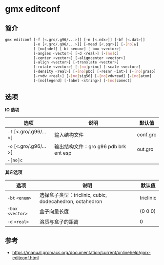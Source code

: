 # gmx editconf

## 简介

```sh
gmx editconf [-f [<.gro/.g96/...>]] [-n [<.ndx>]] [-bf [<.dat>]]
             [-o [<.gro/.g96/...>]] [-mead [<.pqr>]] [-[no]w]
             [-[no]ndef] [-bt <enum>] [-box <vector>]
             [-angles <vector>] [-d <real>] [-[no]c]
             [-center <vector>] [-aligncenter <vector>]
             [-align <vector>] [-translate <vector>]
             [-rotate <vector>] [-[no]princ] [-scale <vector>]
             [-density <real>] [-[no]pbc] [-resnr <int>] [-[no]grasp]
             [-rvdw <real>] [-[no]sig56] [-[no]vdwread] [-[no]atom]
             [-[no]legend] [-label <string>] [-[no]conect]
```

## 选项

**IO 选项**

|选项|说明|默认值|
|---|---|---|
|`-f` [<.gro/.g96/…>]|输入结构文件|conf.gro|
|`-o` [<.gro/.g96/…>]|输出结构文件：gro g96 pdb brk ent esp|out.gro|
|`-[no]c`|

**其它选项**

|选项|说明|默认值|
|---|---|---|
|`-bt` `<enum>`|选择盒子类型：triclinic, cubic, dodecahedron, octahedron|triclinic|
|`-box` `<vector>`|盒子向量长度|(0 0 0)|
|`-d` `<real>`|溶质与盒子的距离|0|

## 参考

- https://manual.gromacs.org/documentation/current/onlinehelp/gmx-editconf.html
